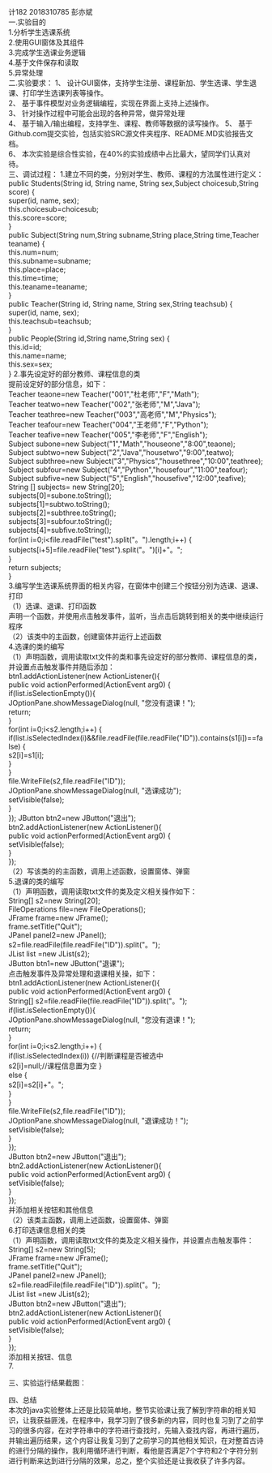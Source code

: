 计182 2018310785 彭亦斌  
一.实验目的  
1.分析学生选课系统  
2.使用GUI窗体及其组件  
3.完成学生选课业务逻辑  
4.基于文件保存和读取  
5.异常处理  
二.实验要求： 
1、	设计GUI窗体，支持学生注册、课程新加、学生选课、学生退课、打印学生选课列表等操作。  
2、	基于事件模型对业务逻辑编程，实现在界面上支持上述操作。  
3、	针对操作过程中可能会出现的各种异常，做异常处理  
4、	基于输入/输出编程，支持学生、课程、教师等数据的读写操作。 
5、	基于Github.com提交实验，包括实验SRC源文件夹程序、README.MD实验报告文档。  
6、	本次实验是综合性实验，在40%的实验成绩中占比最大，望同学们认真对待。  
三、调试过程：
1.建立不同的类，分别对学生、教师、课程的方法属性进行定义：  
	public Students(String id, String name, String sex,Subject choicesub,String score) {  
		super(id, name, sex);  
		this.choicesub=choicesub;  
		this.score=score;  
		}  
	public Subject(String num,String subname,String place,String time,Teacher teaname) {  
		this.num=num;  
		this.subname=subname;  
		this.place=place;  
		this.time=time;  
		this.teaname=teaname;  
	}  
  	public Teacher(String id, String name, String sex,String teachsub) {  
		super(id, name, sex);  
		this.teachsub=teachsub;  
	}  
  	public People(String id,String name,String sex) {  
		this.id=id;  
		this.name=name;  
		this.sex=sex;  
	}
  2.事先设定好的部分教师、课程信息的类  
  提前设定好的部分信息，如下：  
  	Teacher teaone=new Teacher("001","杜老师","F","Math");  
		Teacher teatwo=new Teacher("002","张老师","M","Java");  
		Teacher teathree=new Teacher("003","高老师","M","Physics");  
		Teacher teafour=new Teacher("004","王老师","F","Python");  
		Teacher teafive=new Teacher("005","李老师","F","English");  
		Subject subone=new Subject("1","Math","houseone","8:00",teaone);  
		Subject subtwo=new Subject("2","Java","housetwo","9:00",teatwo);  
		Subject subthree=new Subject("3","Physics","housethree","10:00",teathree);  
		Subject subfour=new Subject("4","Python","housefour","11:00",teafour);  
		Subject subfive=new Subject("5","English","housefive","12:00",teafive);  
		String [] subjects= new String[20];  
		subjects[0]=subone.toString();  
		subjects[1]=subtwo.toString();  
		subjects[2]=subthree.toString();  
		subjects[3]=subfour.toString();  
		subjects[4]=subfive.toString();  
    	for(int i=0;i<file.readFile("test").split("。").length;i++) {  
			subjects[i+5]=file.readFile("test").split("。")[i]+"。";  
		}  
		return subjects;  
		}  
  3.编写学生选课系统界面的相关内容，在窗体中创建三个按钮分别为选课、退课、打印  
  （1）选课、退课、打印函数  
  声明一个函数，并使用点击触发事件，监听，当点击后跳转到相关的类中继续运行程序  
  （2）该类中的主函数，创建窗体并运行上述函数  
  4.选课的类的编写  
  （1）声明函数，调用读取txt文件的类和事先设定好的部分教师、课程信息的类，并设置点击触发事件并随后添加：  
  btn1.addActionListener(new ActionListener(){  
			public void actionPerformed(ActionEvent arg0) {  
				if(list.isSelectionEmpty()){   
					JOptionPane.showMessageDialog(null, "您没有退课！");  
					return;  
				}  
				for(int i=0;i<s2.length;i++) {  
					if(list.isSelectedIndex(i)&&file.readFile(file.readFile("ID")).contains(s1[i])==false) {  
						s2[i]=s1[i];  
					}  
				}  
			file.WriteFile(s2,file.readFile("ID"));  
				JOptionPane.showMessageDialog(null, "选课成功");  
				setVisible(false);  
			}  
		});
		JButton btn2=new JButton("退出");  
		btn2.addActionListener(new ActionListener(){  
			public void actionPerformed(ActionEvent arg0) {  
				setVisible(false);  
			}  
		});    
   （2）写该类的的主函数，调用上述函数，设置窗体、弹窗  
 5.退课的类的编写  
 （1）声明函数，调用读取txt文件的类及定义相关操作如下：  
 String[] s2=new String[20];  
		FileOperations file=new FileOperations();  
		JFrame frame=new JFrame();  
		frame.setTitle("Quit");  
		JPanel panel2=new JPanel();  
		s2=file.readFile(file.readFile("ID")).split("。");  
		JList list =new JList(s2);  
		JButton btn1=new JButton("退课");  
点击触发事件及异常处理和退课相关操，如下：  
btn1.addActionListener(new ActionListener(){  
			public void actionPerformed(ActionEvent arg0) {  
				String[] s2=file.readFile(file.readFile("ID")).split("。");  
				if(list.isSelectionEmpty()){  
					JOptionPane.showMessageDialog(null, "您没有退课！");  
					return;  
				}   
				for(int i=0;i<s2.length;i++) {  
					if(list.isSelectedIndex(i)) {//判断课程是否被选中  
						s2[i]=null;//课程信息置为空
					}  
					else {  
						s2[i]=s2[i]+"。";  
					}  
				}  
				file.WriteFile(s2,file.readFile("ID"));  
				JOptionPane.showMessageDialog(null, "退课成功！");  
				setVisible(false);  
			}  
		});  
		JButton btn2=new JButton("退出");  
		btn2.addActionListener(new ActionListener(){  
			public void actionPerformed(ActionEvent arg0) {  
				setVisible(false);  
			}  
		});  
 并添加相关按钮和其他信息  
 （2）该类主函数，调用上述函数，设置窗体、弹窗  
 6.打印选课信息相关的类  
 （1）声明函数，调用读取txt文件的类及定义相关操作，并设置点击触发事件：  
 String[] s2=new String[5];  
		JFrame frame=new JFrame();  
		frame.setTitle("Quit");  
		JPanel panel2=new JPanel();  
		s2=file.readFile(file.readFile("ID")).split("。");  
		JList list =new JList(s2);  
		JButton btn2=new JButton("退出");  
		btn2.addActionListener(new ActionListener(){  
			public void actionPerformed(ActionEvent arg0) {  
				setVisible(false);  
			}  
		});  
添加相关按钮、信息  
7.  
 
  
三、实验运行结果截图：  

四、总结  
本次的java实验整体上还是比较简单地，整节实验课让我了解到字符串的相关知识，让我获益匪浅，在程序中，我学习到了很多新的内容，同时也复习到了之前学习的很多内容，在对字符串中的字符进行查找时，先输入查找内容，再进行遍历，并输出遍历结果，这个内容让我复习到了之前学习的其他相关知识，在对整首古诗的进行分隔的操作，我利用循环进行判断，看他是否满足7个字符和2个字符分别进行判断来达到进行分隔的效果，总之，整个实验还是让我收获了许多内容。  
